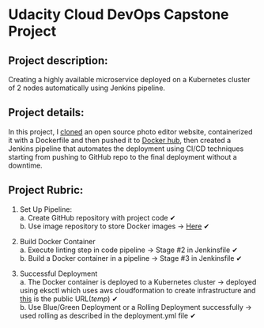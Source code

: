 # Udacity Cloud DevOps Capstone Project

## Project description:
Creating a highly available microservice deployed on a Kubernetes cluster of 2 nodes automatically using Jenkins pipeline.

## Project details:
In this project, I [cloned](https://github.com/viliusle/miniPaint) an open source photo editor website, containerized it with a Dockerfile and then pushed it to [Docker hub](https://hub.docker.com/repository/docker/sahlmady/minipaint/general), then created a Jenkins pipeline that automates the deployment using CI/CD techniques starting from pushing to GitHub repo to the final deployment without a downtime.

## Project Rubric:
1. Set Up Pipeline:  
  a. Create GitHub repository with project code ✔  
  b. Use image repository to store Docker images -> [Here](https://hub.docker.com/repository/docker/sahlmady/minipaint/general) ✔  

2. Build Docker Container  
  a. Execute linting step in code pipeline -> Stage #2 in Jenkinsfile ✔  
  b. Build a Docker container in a pipeline -> Stage #3 in Jenkinsfile ✔  

3. Successful Deployment  
  a. The Docker container is deployed to a Kubernetes cluster -> deployed using eksctl which uses aws cloudformation to create infrastructure and [this](http://a03dd4fa793f44147aa6e50ad095bc1d-1685300544.us-west-2.elb.amazonaws.com/) is the public URL(*temp*) ✔  
  b. Use Blue/Green Deployment or a Rolling Deployment successfully -> used rolling as described in the deployment.yml file ✔
